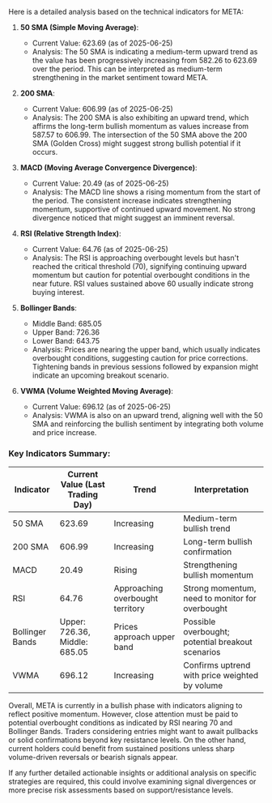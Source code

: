Here is a detailed analysis based on the technical indicators for META:

1. **50 SMA (Simple Moving Average)**:
   - Current Value: 623.69 (as of 2025-06-25)
   - Analysis: The 50 SMA is indicating a medium-term upward trend as the value has been progressively increasing from 582.26 to 623.69 over the period. This can be interpreted as medium-term strengthening in the market sentiment toward META.

2. **200 SMA**:
   - Current Value: 606.99 (as of 2025-06-25)
   - Analysis: The 200 SMA is also exhibiting an upward trend, which affirms the long-term bullish momentum as values increase from 587.57 to 606.99. The intersection of the 50 SMA above the 200 SMA (Golden Cross) might suggest strong bullish potential if it occurs.

3. **MACD (Moving Average Convergence Divergence)**:
   - Current Value: 20.49 (as of 2025-06-25)
   - Analysis: The MACD line shows a rising momentum from the start of the period. The consistent increase indicates strengthening momentum, supportive of continued upward movement. No strong divergence noticed that might suggest an imminent reversal.

4. **RSI (Relative Strength Index)**:
   - Current Value: 64.76 (as of 2025-06-25)
   - Analysis: The RSI is approaching overbought levels but hasn't reached the critical threshold (70), signifying continuing upward momentum but caution for potential overbought conditions in the near future. RSI values sustained above 60 usually indicate strong buying interest.

5. **Bollinger Bands**:
   - Middle Band: 685.05
   - Upper Band: 726.36
   - Lower Band: 643.75
   - Analysis: Prices are nearing the upper band, which usually indicates overbought conditions, suggesting caution for price corrections. Tightening bands in previous sessions followed by expansion might indicate an upcoming breakout scenario.

6. **VWMA (Volume Weighted Moving Average)**:
   - Current Value: 696.12 (as of 2025-06-25)
   - Analysis: VWMA is also on an upward trend, aligning well with the 50 SMA and reinforcing the bullish sentiment by integrating both volume and price increase.

### Key Indicators Summary:

| Indicator         | Current Value (Last Trading Day) | Trend                                           | Interpretation                                    |
|-------------------|----------------------------------|-------------------------------------------------|--------------------------------------------------|
| 50 SMA            | 623.69                           | Increasing                                      | Medium-term bullish trend                         |
| 200 SMA           | 606.99                           | Increasing                                      | Long-term bullish confirmation                    |
| MACD              | 20.49                            | Rising                                          | Strengthening bullish momentum                    |
| RSI               | 64.76                            | Approaching overbought territory                | Strong momentum, need to monitor for overbought   |
| Bollinger Bands   | Upper: 726.36, Middle: 685.05    | Prices approach upper band                      | Possible overbought; potential breakout scenarios |
| VWMA              | 696.12                           | Increasing                                      | Confirms uptrend with price weighted by volume    |

Overall, META is currently in a bullish phase with indicators aligning to reflect positive momentum. However, close attention must be paid to potential overbought conditions as indicated by RSI nearing 70 and Bollinger Bands. Traders considering entries might want to await pullbacks or solid confirmations beyond key resistance levels. On the other hand, current holders could benefit from sustained positions unless sharp volume-driven reversals or bearish signals appear.

If any further detailed actionable insights or additional analysis on specific strategies are required, this could involve examining signal divergences or more precise risk assessments based on support/resistance levels.